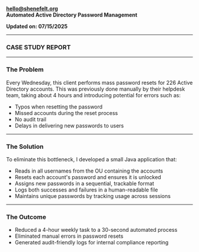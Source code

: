 **hello@shenefelt.org**  
**Automated Active Directory Password Management**  

**Updated on: 07/15/2025**

---

### CASE STUDY REPORT

---

### The Problem

Every Wednesday, this client performs mass password resets for 226 Active Directory accounts. This was previously done manually by their helpdesk team, taking about 4 hours and introducing potential for errors such as:

- Typos when resetting the password  
- Missed accounts during the reset process  
- No audit trail  
- Delays in delivering new passwords to users  

---

### The Solution

To eliminate this bottleneck, I developed a small Java application that:

- Reads in all usernames from the OU containing the accounts  
- Resets each account's password and ensures it is unlocked  
- Assigns new passwords in a sequential, trackable format  
- Logs both successes and failures in a human-readable file  
- Maintains unique passwords by tracking usage across sessions  

---

### The Outcome

- Reduced a 4-hour weekly task to a 30-second automated process  
- Eliminated manual errors in password resets  
- Generated audit-friendly logs for internal compliance reporting  
